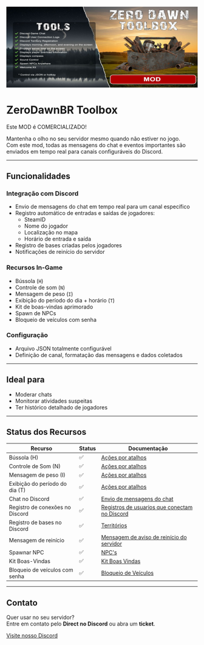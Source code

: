 ![Banner do Mod](https://github.com/zerodawnbr/zerodawntoolbox/blob/main/imgs/zerodawntoolbox.jpg)

# ZeroDawnBR Toolbox

Este MOD é COMERCIALIZADO!

Mantenha o olho no seu servidor mesmo quando não estiver no jogo.  
Com este mod, todas as mensagens do chat e eventos importantes são enviados em tempo real para canais configuráveis do Discord.  

---

## Funcionalidades

### Integração com Discord
- Envio de mensagens do chat em tempo real para um canal específico  
- Registro automático de entradas e saídas de jogadores:
  - SteamID  
  - Nome do jogador  
  - Localização no mapa  
  - Horário de entrada e saída  
- Registro de bases criadas pelos jogadores  
- Notificações de reinício do servidor  

### Recursos In-Game
- Bússola (`H`)  
- Controle de som (`N`)  
- Mensagem de peso (`I`)  
- Exibição do período do dia + horário (`T`)  
- Kit de boas-vindas aprimorado  
- Spawn de NPCs
- Bloqueio de veículos com senha

### Configuração
- Arquivo JSON totalmente configurável  
- Definição de canal, formatação das mensagens e dados coletados  

---

## Ideal para
- Moderar chats  
- Monitorar atividades suspeitas  
- Ter histórico detalhado de jogadores  

---

## Status dos Recursos

| Recurso                          | Status | Documentação |
|----------------------------------|--------|--------------|
| Bússola (H)                      | ✅      |[Ações por atalhos](https://github.com/zerodawnbr/zerodawntoolbox/wiki/A%C3%A7%C3%B5es-por-atalhos)|
| Controle de Som (N)              | ✅      |[Ações por atalhos](https://github.com/zerodawnbr/zerodawntoolbox/wiki/A%C3%A7%C3%B5es-por-atalhos)|
| Mensagem de peso (I)             | ✅      |[Ações por atalhos](https://github.com/zerodawnbr/zerodawntoolbox/wiki/A%C3%A7%C3%B5es-por-atalhos)|
| Exibição do período do dia (T)   | ✅      |[Ações por atalhos](https://github.com/zerodawnbr/zerodawntoolbox/wiki/A%C3%A7%C3%B5es-por-atalhos)|
| Chat no Discord                  | ✅      |[Envio de mensagens do chat](https://github.com/zerodawnbr/zerodawntoolbox/wiki/Envio-de-mensagens-do-chat)|
| Registro de conexões no Discord  | ✅      |[Registros de usuarios que conectam no Discord](https://github.com/zerodawnbr/zerodawntoolbox/wiki/Registros-de-usuarios-que-conectam-no-Discord)|
| Registro de bases no Discord     | ✅      |[Territórios](https://github.com/zerodawnbr/zerodawntoolbox/wiki/Territ%C3%B3rios)|
| Mensagem de reinício             | ✅      |[Mensagem de aviso de reinício do servidor](https://github.com/zerodawnbr/zerodawntoolbox/wiki/Mensagem-de-aviso-de-rein%C3%ADcio-do-servidor)|
| Spawnar NPC                      | ✅      |[NPC's](https://github.com/zerodawnbr/zerodawntoolbox/wiki/NPC's)|
| Kit Boas-Vindas                  | ✅      |[Kit Boas Vindas](https://github.com/zerodawnbr/zerodawntoolbox/wiki/Kit-Boas-Vindas)|
| Bloqueio de veículos com senha   | ✅      |[Bloqueio de Veículos](https://github.com/zerodawnbr/zerodawntoolbox/wiki/Bloqueios-de-Ve%C3%ADculos-com-Senha)|

---

## Contato
Quer usar no seu servidor?  
Entre em contato pelo **Direct no Discord** ou abra um **ticket**.  

[Visite nosso Discord](https://discord.gg/DNMhmKkZP3)


